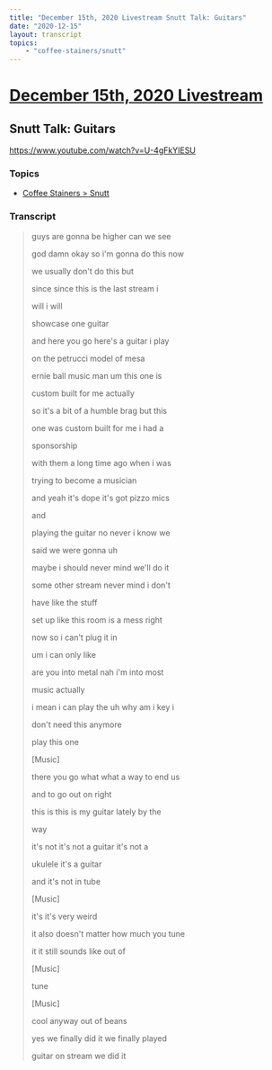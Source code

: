 ```yaml
---
title: "December 15th, 2020 Livestream Snutt Talk: Guitars"
date: "2020-12-15"
layout: transcript
topics:
    - "coffee-stainers/snutt"
---
```

# [December 15th, 2020 Livestream](../2020-12-15.md)
## Snutt Talk: Guitars
https://www.youtube.com/watch?v=U-4gFkYIESU

### Topics
* [Coffee Stainers > Snutt](../topics/coffee-stainers/snutt.md)

### Transcript

> guys are gonna be higher can we see
> 
> god damn okay so i'm gonna do this now
> 
> we usually don't do this but
> 
> since since this is the last stream i
> 
> will i will
> 
> showcase one guitar
> 
> and here you go here's a guitar i play
> 
> on the petrucci model of mesa
> 
> ernie ball music man um this one is
> 
> custom built for me actually
> 
> so it's a bit of a humble brag but this
> 
> one was custom built for me i had a
> 
> sponsorship
> 
> with them a long time ago when i was
> 
> trying to become a musician
> 
> and yeah it's dope it's got pizzo mics
> 
> and
> 
> playing the guitar no never i know we
> 
> said we were gonna uh
> 
> maybe i should never mind we'll do it
> 
> some other stream never mind i don't
> 
> have like the stuff
> 
> set up like this room is a mess right
> 
> now so i can't plug it in
> 
> um i can only like
> 
> are you into metal nah i'm into most
> 
> music actually
> 
> i mean i can play the uh why am i key i
> 
> don't need this anymore
> 
> play this one
> 
> [Music]
> 
> there you go what what a way to end us
> 
> and to go out on right
> 
> this is this is my guitar lately by the
> 
> way
> 
> it's not it's not a guitar it's not a
> 
> ukulele it's a guitar
> 
> and it's not in tube
> 
> [Music]
> 
> it's it's very weird
> 
> it also doesn't matter how much you tune
> 
> it it still sounds like out of
> 
> [Music]
> 
> tune
> 
> [Music]
> 
> cool anyway out of beans
> 
> yes we finally did it we finally played
> 
> guitar on stream we did it
> 
